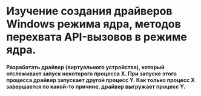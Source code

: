 # Изучение создания драйверов Windows режима ядра, методов перехвата API-вызовов в режиме ядра.
#### Разработать драйвер (виртуального устройства), который отслеживает запуск некоторого процесса X. При запуске этого процесса драйвер запускает другой процесс Y. Как только процесс X завершается по какой-то причине, драйвер выгружает процесс Y.
